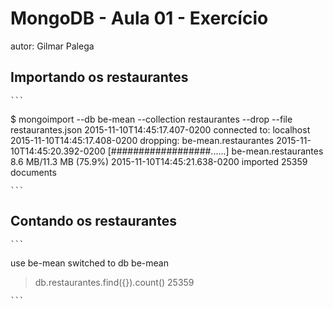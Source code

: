 # MongoDB - Aula 01 - Exercício
autor: Gilmar Palega

## Importando os restaurantes

    ```
$ mongoimport --db be-mean --collection restaurantes --drop --file restaurantes.json 2015-11-10T14:45:17.407-0200	connected to: localhost
2015-11-10T14:45:17.408-0200	dropping: be-mean.restaurantes
2015-11-10T14:45:20.392-0200	[##################......] be-mean.restaurantes	8.6 MB/11.3 MB (75.9%)
2015-11-10T14:45:21.638-0200	imported 25359 documents
 
    ```

## Contando os restaurantes

    ```
use be-mean
switched to db be-mean
> db.restaurantes.find({}).count()
25359

    ```
